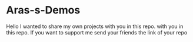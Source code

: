 # Aras-s-Demos 
Hello 
 I wanted to share my own projects with you in this repo. with you in this repo.
If you want to support me send your friends the link of your repo
